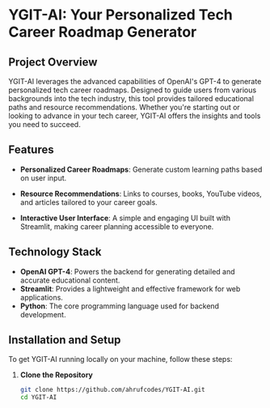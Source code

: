 # YGIT-AI: Your Personalized Tech Career Roadmap Generator

## Project Overview
YGIT-AI leverages the advanced capabilities of OpenAI's GPT-4 to generate personalized tech career roadmaps. Designed to guide users from various backgrounds into the tech industry, this tool provides tailored educational paths and resource recommendations. Whether you're starting out or looking to advance in your tech career, YGIT-AI offers the insights and tools you need to succeed.

## Features
- **Personalized Career Roadmaps**: Generate custom learning paths based on user input.
- **Resource Recommendations**: Links to courses, books, YouTube videos, and articles tailored to your career goals.
  
- **Interactive User Interface**: A simple and engaging UI built with Streamlit, making career planning accessible to everyone.

## Technology Stack
- **OpenAI GPT-4**: Powers the backend for generating detailed and accurate educational content.
- **Streamlit**: Provides a lightweight and effective framework for web applications.
- **Python**: The core programming language used for backend development.

## Installation and Setup

To get YGIT-AI running locally on your machine, follow these steps:

1. **Clone the Repository**
   ```bash
   git clone https://github.com/ahrufcodes/YGIT-AI.git
   cd YGIT-AI
